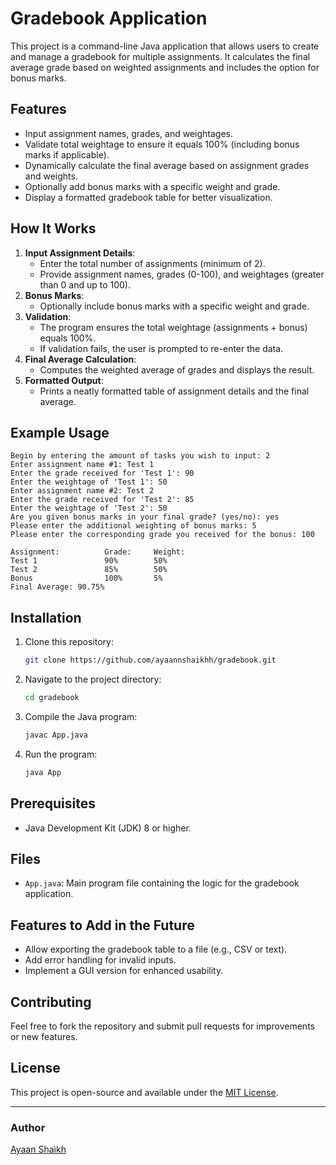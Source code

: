 # Gradebook Application

This project is a command-line Java application that allows users to create and manage a gradebook for multiple assignments. It calculates the final average grade based on weighted assignments and includes the option for bonus marks.

## Features

- Input assignment names, grades, and weightages.
- Validate total weightage to ensure it equals 100% (including bonus marks if applicable).
- Dynamically calculate the final average based on assignment grades and weights.
- Optionally add bonus marks with a specific weight and grade.
- Display a formatted gradebook table for better visualization.

## How It Works

1. **Input Assignment Details**:
   - Enter the total number of assignments (minimum of 2).
   - Provide assignment names, grades (0-100), and weightages (greater than 0 and up to 100).
2. **Bonus Marks**:
   - Optionally include bonus marks with a specific weight and grade.
3. **Validation**:
   - The program ensures the total weightage (assignments + bonus) equals 100%.
   - If validation fails, the user is prompted to re-enter the data.
4. **Final Average Calculation**:
   - Computes the weighted average of grades and displays the result.
5. **Formatted Output**:
   - Prints a neatly formatted table of assignment details and the final average.

## Example Usage

```
Begin by entering the amount of tasks you wish to input: 2
Enter assignment name #1: Test 1
Enter the grade received for 'Test 1': 90
Enter the weightage of 'Test 1': 50
Enter assignment name #2: Test 2
Enter the grade received for 'Test 2': 85
Enter the weightage of 'Test 2': 50
Are you given bonus marks in your final grade? (yes/no): yes
Please enter the additional weighting of bonus marks: 5
Please enter the corresponding grade you received for the bonus: 100

Assignment:          Grade:     Weight:   
Test 1               90%        50%       
Test 2               85%        50%       
Bonus                100%       5%        
Final Average: 90.75%
```

## Installation

1. Clone this repository:
   ```bash
   git clone https://github.com/ayaannshaikhh/gradebook.git
   ```

2. Navigate to the project directory:
   ```bash
   cd gradebook
   ```

3. Compile the Java program:
   ```bash
   javac App.java
   ```

4. Run the program:
   ```bash
   java App
   ```

## Prerequisites

- Java Development Kit (JDK) 8 or higher.

## Files

- `App.java`: Main program file containing the logic for the gradebook application.

## Features to Add in the Future

- Allow exporting the gradebook table to a file (e.g., CSV or text).
- Add error handling for invalid inputs.
- Implement a GUI version for enhanced usability.

## Contributing

Feel free to fork the repository and submit pull requests for improvements or new features.

## License

This project is open-source and available under the [MIT License](LICENSE).

---

### Author

[Ayaan Shaikh](https://github.com/ayaannshaikhh)
